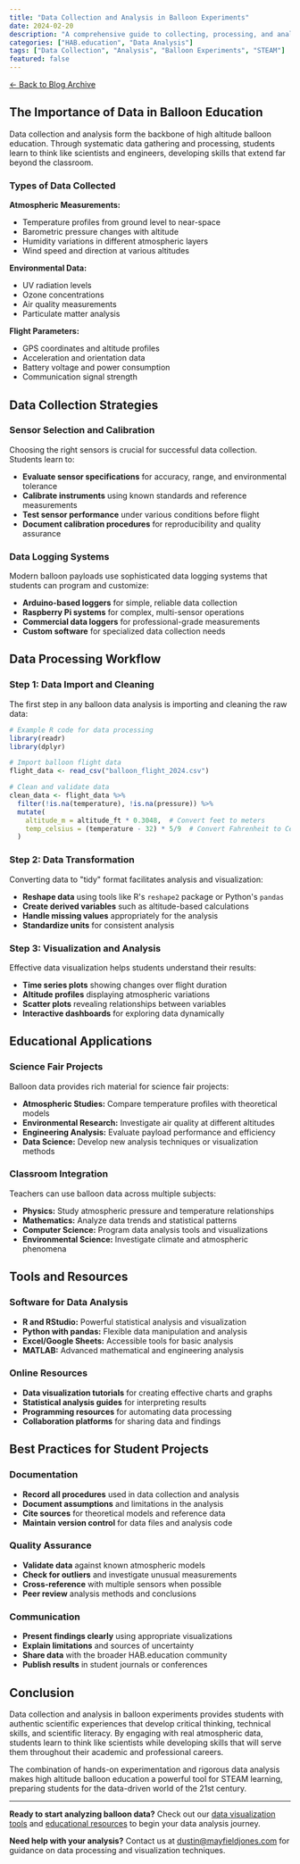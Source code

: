 ```yaml
---
title: "Data Collection and Analysis in Balloon Experiments"
date: 2024-02-20
description: "A comprehensive guide to collecting, processing, and analyzing data from high altitude balloon flights for educational purposes."
categories: ["HAB.education", "Data Analysis"]
tags: ["Data Collection", "Analysis", "Balloon Experiments", "STEAM"]
featured: false
---
```


[← Back to Blog Archive](https://mayfieldjones.com/archive)

## The Importance of Data in Balloon Education

Data collection and analysis form the backbone of high altitude balloon education. Through systematic data gathering and processing, students learn to think like scientists and engineers, developing skills that extend far beyond the classroom.

### Types of Data Collected

**Atmospheric Measurements:**
- Temperature profiles from ground level to near-space
- Barometric pressure changes with altitude
- Humidity variations in different atmospheric layers
- Wind speed and direction at various altitudes

**Environmental Data:**
- UV radiation levels
- Ozone concentrations
- Air quality measurements
- Particulate matter analysis

**Flight Parameters:**
- GPS coordinates and altitude profiles
- Acceleration and orientation data
- Battery voltage and power consumption
- Communication signal strength

## Data Collection Strategies

### Sensor Selection and Calibration

Choosing the right sensors is crucial for successful data collection. Students learn to:

- **Evaluate sensor specifications** for accuracy, range, and environmental tolerance
- **Calibrate instruments** using known standards and reference measurements
- **Test sensor performance** under various conditions before flight
- **Document calibration procedures** for reproducibility and quality assurance

### Data Logging Systems

Modern balloon payloads use sophisticated data logging systems that students can program and customize:

- **Arduino-based loggers** for simple, reliable data collection
- **Raspberry Pi systems** for complex, multi-sensor operations
- **Commercial data loggers** for professional-grade measurements
- **Custom software** for specialized data collection needs

## Data Processing Workflow

### Step 1: Data Import and Cleaning

The first step in any balloon data analysis is importing and cleaning the raw data:

```r
# Example R code for data processing
library(readr)
library(dplyr)

# Import balloon flight data
flight_data <- read_csv("balloon_flight_2024.csv")

# Clean and validate data
clean_data <- flight_data %>%
  filter(!is.na(temperature), !is.na(pressure)) %>%
  mutate(
    altitude_m = altitude_ft * 0.3048,  # Convert feet to meters
    temp_celsius = (temperature - 32) * 5/9  # Convert Fahrenheit to Celsius
  )
```

### Step 2: Data Transformation

Converting data to "tidy" format facilitates analysis and visualization:

- **Reshape data** using tools like R's `reshape2` package or Python's `pandas`
- **Create derived variables** such as altitude-based calculations
- **Handle missing values** appropriately for the analysis
- **Standardize units** for consistent analysis

### Step 3: Visualization and Analysis

Effective data visualization helps students understand their results:

- **Time series plots** showing changes over flight duration
- **Altitude profiles** displaying atmospheric variations
- **Scatter plots** revealing relationships between variables
- **Interactive dashboards** for exploring data dynamically

## Educational Applications

### Science Fair Projects

Balloon data provides rich material for science fair projects:

- **Atmospheric Studies:** Compare temperature profiles with theoretical models
- **Environmental Research:** Investigate air quality at different altitudes
- **Engineering Analysis:** Evaluate payload performance and efficiency
- **Data Science:** Develop new analysis techniques or visualization methods

### Classroom Integration

Teachers can use balloon data across multiple subjects:

- **Physics:** Study atmospheric pressure and temperature relationships
- **Mathematics:** Analyze data trends and statistical patterns
- **Computer Science:** Program data analysis tools and visualizations
- **Environmental Science:** Investigate climate and atmospheric phenomena

## Tools and Resources

### Software for Data Analysis

- **R and RStudio:** Powerful statistical analysis and visualization
- **Python with pandas:** Flexible data manipulation and analysis
- **Excel/Google Sheets:** Accessible tools for basic analysis
- **MATLAB:** Advanced mathematical and engineering analysis

### Online Resources

- **Data visualization tutorials** for creating effective charts and graphs
- **Statistical analysis guides** for interpreting results
- **Programming resources** for automating data processing
- **Collaboration platforms** for sharing data and findings

## Best Practices for Student Projects

### Documentation

- **Record all procedures** used in data collection and analysis
- **Document assumptions** and limitations in the analysis
- **Cite sources** for theoretical models and reference data
- **Maintain version control** for data files and analysis code

### Quality Assurance

- **Validate data** against known atmospheric models
- **Check for outliers** and investigate unusual measurements
- **Cross-reference** with multiple sensors when possible
- **Peer review** analysis methods and conclusions

### Communication

- **Present findings clearly** using appropriate visualizations
- **Explain limitations** and sources of uncertainty
- **Share data** with the broader HAB.education community
- **Publish results** in student journals or conferences

## Conclusion

Data collection and analysis in balloon experiments provides students with authentic scientific experiences that develop critical thinking, technical skills, and scientific literacy. By engaging with real atmospheric data, students learn to think like scientists while developing skills that will serve them throughout their academic and professional careers.

The combination of hands-on experimentation and rigorous data analysis makes high altitude balloon education a powerful tool for STEAM learning, preparing students for the data-driven world of the 21st century.

---

**Ready to start analyzing balloon data?** Check out our [data visualization tools](/hab/data) and [educational resources](/hab/resources) to begin your data analysis journey.

**Need help with your analysis?** Contact us at [dustin@mayfieldjones.com](mailto:dustin@mayfieldjones.com) for guidance on data processing and visualization techniques.
